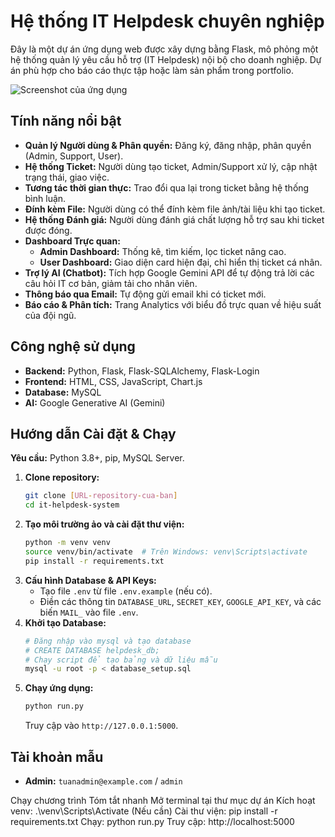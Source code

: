 # Hệ thống IT Helpdesk chuyên nghiệp

Đây là một dự án ứng dụng web được xây dựng bằng Flask, mô phỏng một hệ thống quản lý yêu cầu hỗ trợ (IT Helpdesk) nội bộ cho doanh nghiệp. Dự án phù hợp cho báo cáo thực tập hoặc làm sản phẩm trong portfolio.

![Screenshot của ứng dụng](link_den_anh_screenshot_cua_ban.png)

## Tính năng nổi bật

* **Quản lý Người dùng & Phân quyền:** Đăng ký, đăng nhập, phân quyền (Admin, Support, User).
* **Hệ thống Ticket:** Người dùng tạo ticket, Admin/Support xử lý, cập nhật trạng thái, giao việc.
* **Tương tác thời gian thực:** Trao đổi qua lại trong ticket bằng hệ thống bình luận.
* **Đính kèm File:** Người dùng có thể đính kèm file ảnh/tài liệu khi tạo ticket.
* **Hệ thống Đánh giá:** Người dùng đánh giá chất lượng hỗ trợ sau khi ticket được đóng.
* **Dashboard Trực quan:**
    * **Admin Dashboard:** Thống kê, tìm kiếm, lọc ticket nâng cao.
    * **User Dashboard:** Giao diện card hiện đại, chỉ hiển thị ticket cá nhân.
* **Trợ lý AI (Chatbot):** Tích hợp Google Gemini API để tự động trả lời các câu hỏi IT cơ bản, giảm tải cho nhân viên.
* **Thông báo qua Email:** Tự động gửi email khi có ticket mới.
* **Báo cáo & Phân tích:** Trang Analytics với biểu đồ trực quan về hiệu suất của đội ngũ.

## Công nghệ sử dụng

* **Backend:** Python, Flask, Flask-SQLAlchemy, Flask-Login
* **Frontend:** HTML, CSS, JavaScript, Chart.js
* **Database:** MySQL
* **AI:** Google Generative AI (Gemini)

## Hướng dẫn Cài đặt & Chạy

**Yêu cầu:** Python 3.8+, pip, MySQL Server.

1.  **Clone repository:**
    ```bash
    git clone [URL-repository-cua-ban]
    cd it-helpdesk-system
    ```
2.  **Tạo môi trường ảo và cài đặt thư viện:**
    ```bash
    python -m venv venv
    source venv/bin/activate  # Trên Windows: venv\Scripts\activate
    pip install -r requirements.txt
    ```
3.  **Cấu hình Database & API Keys:**
    * Tạo file `.env` từ file `.env.example` (nếu có).
    * Điền các thông tin `DATABASE_URL`, `SECRET_KEY`, `GOOGLE_API_KEY`, và các biến `MAIL_` vào file `.env`.
4.  **Khởi tạo Database:**
    ```bash
    # Đăng nhập vào mysql và tạo database
    # CREATE DATABASE helpdesk_db;
    # Chạy script để tạo bảng và dữ liệu mẫu
    mysql -u root -p < database_setup.sql
    ```
5.  **Chạy ứng dụng:**
    ```bash
    python run.py
    ```
    Truy cập vào `http://127.0.0.1:5000`.

## Tài khoản mẫu

* **Admin:** `tuanadmin@example.com` / `admin`


Chạy chương trình
Tóm tắt nhanh
Mở terminal tại thư mục dự án
Kích hoạt venv: .\venv\Scripts\Activate
(Nếu cần) Cài thư viện: pip install -r requirements.txt
Chạy: python run.py
Truy cập: http://localhost:5000